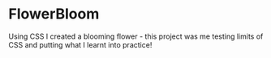 # FlowerBloom
Using CSS I created a blooming flower - this project was me testing limits of CSS and putting what I learnt into practice!
